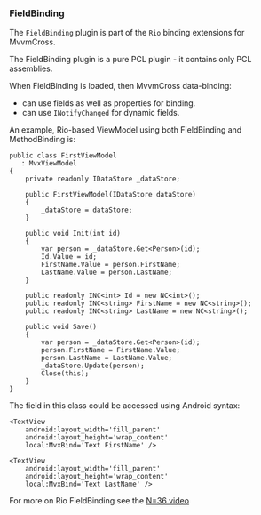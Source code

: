 ### FieldBinding

The `FieldBinding` plugin is part of the `Rio` binding extensions for MvvmCross.

The FieldBinding plugin is a pure PCL plugin - it contains only PCL assemblies.

When FieldBinding is loaded, then MvvmCross data-binding:

- can use fields as well as properties for binding.
- can use `INotifyChanged` for dynamic fields.

An example, Rio-based ViewModel using both FieldBinding and MethodBinding is:

    public class FirstViewModel
       : MvxViewModel
    {
        private readonly IDataStore _dataStore;
        
        public FirstViewModel(IDataStore dataStore)
        {
            _dataStore = dataStore;
        }
        
        public void Init(int id)
        {
            var person = _dataStore.Get<Person>(id);
            Id.Value = id;
            FirstName.Value = person.FirstName;
            LastName.Value = person.LastName;
        }
        
        public readonly INC<int> Id = new NC<int>();
        public readonly INC<string> FirstName = new NC<string>();
        public readonly INC<string> LastName = new NC<string>();
        
        public void Save()
        {
            var person = _dataStore.Get<Person>(id);
            person.FirstName = FirstName.Value;
            person.LastName = LastName.Value;
            _dataStore.Update(person);
            Close(this);
        }
    }

The field in this class could be accessed using Android syntax:

    <TextView
        android:layout_width='fill_parent'
        android:layout_height='wrap_content'
        local:MvxBind='Text FirstName' />

    <TextView
        android:layout_width='fill_parent'
        android:layout_height='wrap_content'
        local:MvxBind='Text LastName' />

For more on Rio FieldBinding see the [N=36 video](http://slodge.blogspot.co.uk/2013/07/n36-rio-binding-carnival.html)